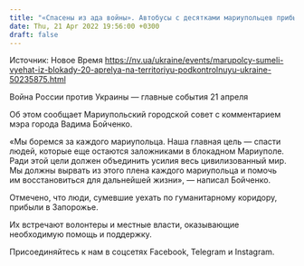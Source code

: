 ```yaml
---
title: "«Спасены из ада войны». Автобусы с десятками мариупольцев прибыли в Запорожье"
date: Thu, 21 Apr 2022 19:56:00 +0300
draft: false
---
```

Источник: Новое Время https://nv.ua/ukraine/events/marupolcy-sumeli-vyehat-iz-blokady-20-aprelya-na-territoriyu-podkontrolnuyu-ukraine-50235875.html


Война России против Украины — главные события 21 апреля

Об этом сообщает Мариупольский городской совет с комментарием мэра города Вадима Бойченко.

«Мы боремся за каждого мариупольца. Наша главная цель — спасти людей, которые еще остаются заложниками в блокадном Мариуполе. Ради этой цели должен объединить усилия весь цивилизованный мир. Мы должны вырвать из этого плена каждого мариупольца и помочь им восстановиться для дальнейшей жизни», — написал Бойченко.

Отмечено, что люди, сумевшие уехать по гуманитарному коридору, прибыли в Запорожье.

Их встречают волонтеры и местные власти, оказывающие необходимую помощь и поддержку.

Присоединяйтесь к нам в соцсетях Facebook, Telegram и Instagram.
